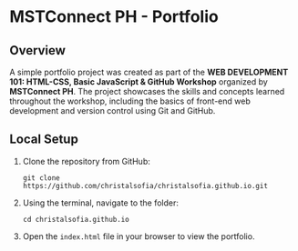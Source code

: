 # MSTConnect PH - Portfolio 

## Overview

A simple portfolio project was created as part of the **WEB DEVELOPMENT 101: HTML-CSS, Basic JavaScript & GitHub Workshop** organized by **MSTConnect PH**. The project showcases the skills and concepts learned throughout the workshop, including the basics of front-end web development and version control using Git and GitHub.

## Local Setup

1. Clone the repository from GitHub:

    ```
    git clone https://github.com/christalsofia/christalsofia.github.io.git
    ```

2. Using the terminal, navigate to the folder:

   ```
   cd christalsofia.github.io
   ```

3. Open the `index.html` file in your browser to view the portfolio.
